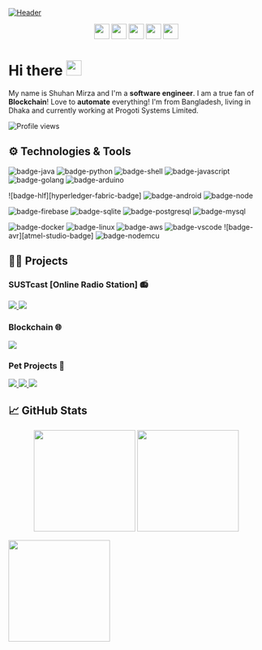 <!-- I followed 
https://towardsdatascience.com/build-a-stunning-readme-for-your-github-profile-9b80434fe5d7 and https://github.com/shuhanmirza 

detailed link is below
-->
[![Header](https://i.imgur.com/Q6hni2u.gif)](https://github.com/delwar36)

<p align="center">
  <!--<a href="https://dev.to/shuhanmirza"><img height="30" src="https://github.com/shuhanmirza/shuhanmirza/raw/master/assets/dev.png"></a>-->
  <a href="https://www.linkedin.com/in/shuhan-mirza"><img height="30" src="https://i.imgur.com/nbDVVx2.png"></a>
  <a href="mailto:shuhan.mirza@gmail.com"><img height="30" src="https://i.imgur.com/78azQZd.png"></a>
  <a href="https://www.buymeacoffee.com/shuhanmirza"><img height="30" src="https://i.imgur.com/xfv1dZ5.png"></a>
  <a href="https://www.fb.com/shuhan.mirza"><img height="30" src="https://i.imgur.com/xZy8vkQ.png"></a>
  <a href="https://instagram.com/shuhan.mirza"><img height="30" src="https://i.imgur.com/DWeN4dR.png"></a>
</p>

# Hi there <img src="https://i.imgur.com/GNz3qCl.gif" width="30px">

My name is Shuhan Mirza and I'm a **software engineer**. I am a true fan of **Blockchain**! Love to **automate** everything! I'm from Bangladesh, living in Dhaka and currently working at Progoti Systems Limited.

![Profile views](https://gpvc.arturio.dev/shuhan)

## ⚙️ Technologies & Tools
<!-- yellow f6c819 , navy-blue 21223e white fffff -->
![badge-java](https://img.shields.io/badge/code-java-f6c819?style=for-the-badge&logo=java&logoColor=white&labelColor=21223e)
![badge-python](https://img.shields.io/badge/code-python-f6c819?style=for-the-badge&logo=python&logoColor=white&labelColor=21223e)
![badge-shell](https://img.shields.io/badge/shell-bash-f6c819?style=for-the-badge&logo=gnu-bash&logoColor=white&labelColor=21223e)
![badge-javascript](https://img.shields.io/badge/code-javascript-f6c819?style=for-the-badge&logo=javascript&logoColor=white&labelColor=21223e)
![badge-golang](https://img.shields.io/badge/code-go_lang-f6c819?style=for-the-badge&logo=go&logoColor=white&labelColor=21223e)
![badge-arduino](https://img.shields.io/badge/code-arduino-f6c819?style=for-the-badge&logo=arduino&logoColor=white&labelColor=21223e)
<!-- 
![badge-cpp](https://img.shields.io/badge/language-c%2B%2B-blue?style=for-the-badge&logo=c%2B%2B)
-->
![badge-hlf][hyperledger-fabric-badge]
![badge-android](https://img.shields.io/badge/framework-android-f6c819?style=for-the-badge&logo=android&logoColor=white&labelColor=21223e)
![badge-node](https://img.shields.io/badge/framework-node_js-f6c819?style=for-the-badge&logo=npm&logoColor=white&labelColor=21223e)

![badge-firebase](https://img.shields.io/badge/database-firebase-f6c819?style=for-the-badge&logo=firebase&logoColor=white&labelColor=21223e)
![badge-sqlite](https://img.shields.io/badge/database-sqlite-f6c819?style=for-the-badge&logo=sqlite&logoColor=white&labelColor=21223e)
![badge-postgresql](https://img.shields.io/badge/database-postgresql-f6c819?style=for-the-badge&logo=postgresql&logoColor=white&labelColor=21223e)
![badge-mysql](https://img.shields.io/badge/database-mysql-f6c819?style=for-the-badge&logo=mysql&logoColor=white&labelColor=21223e)
  

![badge-docker](https://img.shields.io/badge/tools-docker-f6c819?style=for-the-badge&logo=docker&logoColor=white&labelColor=21223e)
![badge-linux](https://img.shields.io/badge/os-linux-f6c819?style=for-the-badge&logo=linux&logoColor=white&labelColor=21223e)
![badge-aws](https://img.shields.io/badge/cloud-aws-f6c819?style=for-the-badge&logo=amazon&logoColor=white&labelColor=21223e)
![badge-vscode](https://img.shields.io/badge/editor-vscode-f6c819?style=for-the-badge&logo=visual-studio-code&logoColor=white&labelColor=21223e)
![badge-avr][atmel-studio-badge]
![badge-nodemcu](https://img.shields.io/badge/IOT-node_mcu-f6c819?style=for-the-badge&logo=arduino&logoColor=white&labelColor=21223e)


## 👨‍💻 Projects
### SUSTcast [Online Radio Station] 📻

<a align="center" href="https://github.com/sustcast/sustcast-core-v0">
  <img src="https://github-readme-stats.vercel.app/api/pin/?username=sustcast&repo=sustcast-core-v0&bg_color=21223e&title_color=f6c819&text_color=fff&icon_color=fff" />
</a>
<a align="center" href="https://github.com/sustcast/sustcast-android-app-v1">
  <img src="https://github-readme-stats.vercel.app/api/pin/?username=sustcast&repo=sustcast-android-app-v1&bg_color=21223e&title_color=f6c819&text_color=fff&icon_color=fff" />
</a>  

### Blockchain 🌐

<a align="center" href="https://github.com/fantastic007/vote.io">
  <img src="https://github-readme-stats.vercel.app/api/pin/?username=fantastic007&repo=vote.io&bg_color=21223e&title_color=f6c819&text_color=fff&icon_color=fff" />
</a>

<!-- probaho -->

### Pet Projects 🐾

<a align="center" href="https://github.com/shuhanmirza/sobjanta">
  <img src="https://github-readme-stats.vercel.app/api/pin/?username=shuhanmirza&repo=sobjanta&bg_color=21223e&title_color=f6c819&text_color=fff&icon_color=fff" />
</a>

<a align="center" href="https://github.com/shuhanmirza/High-Way-Driver">
  <img src="https://github-readme-stats.vercel.app/api/pin/?username=shuhanmirza&repo=High-Way-Driver&bg_color=21223e&title_color=f6c819&text_color=fff&icon_color=fff" />
</a>

<a align="center" href="https://github.com/darkhorse-lab/CryptoCurrency-Details-live-webapp">
  <img src="https://github-readme-stats.vercel.app/api/pin/?username=darkhorse-lab&repo=CryptoCurrency-Details-live-webapp&bg_color=21223e&title_color=f6c819&text_color=fff&icon_color=fff" />
</a>

<!--<a align="center" href="https://github.com/shuhanmirza/facebook_comment_automation">
  <img src="https://github-readme-stats.vercel.app/api/pin/?username=shuhanmirza&repo=facebook_comment_automation&bg_color=21223e&title_color=f6c819&text_color=fff&icon_color=fff" />
</a>-->

<!-- subsel.org -->


## &#x1f4c8; GitHub Stats

<p align="center" >
  <img  height="200" src="https://github-readme-stats.vercel.app/api/top-langs/?username=delwar36&hide=html,makefile&bg_color=21223e&title_color=f6c819&text_color=fff&count_private=true&langs_count=5" />

  <img height="200" src="https://github-readme-stats.vercel.app/api?username=delwar36&bg_color=21223e&title_color=f6c819&text_color=fff&show_icons=true&icon_color=fff&count_private=true" />
</p>

<!-- 
### wakatime stats
<img align="center" height="200" src="https://github-readme-stats.vercel.app/api/wakatime?username=delwar36&&bg_color=21223e&title_color=f6c819&text_color=fff&show_icons=true&icon_color=fff"/>
-->

<img align="center" height="200" src="https://github-profile-trophy.vercel.app/?username=delwar36&theme=gruvbox&row=2&margin-w=5&margin-h=5&count_private=true"/>

<!-- Resources -->
<!-- Icons: https://simpleicons.org/ -->
<!-- GitHub Stats: https://github.com/anuraghazra/github-readme-stats -->
<!-- Emojis: https://emojipedia.org/emoji/ -->
<!-- HTML Emojis: https://www.fileformat.info/index.htm -->
<!-- Shields: https://shields.io/ -->
<!-- Trophies: https://github.com/ryo-ma/github-profile-trophy -->
<!-- Awesome GitHub Profile README: https://github.com/abhisheknaiidu/awesome-github-profile-readme -->

